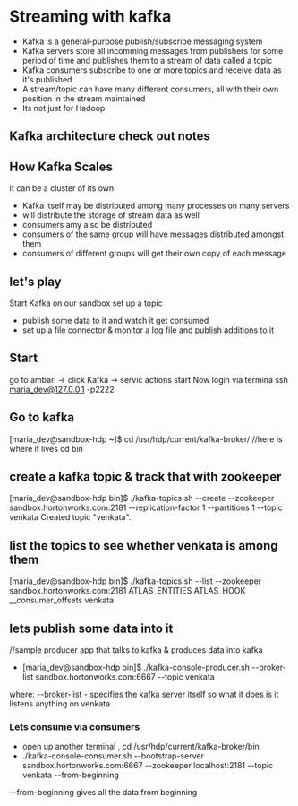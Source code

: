 # Streaming with kafka
- Kafka is a general-purpose publish/subscribe messaging system
- Kafka servers store all incomming messages from publishers for some period of time and publishes them to a stream of data called a topic
- Kafka consumers subscribe to one or more topics and receive data as it's published
- A stream/topic can have many different consumers, all with their own position in the stream maintained
- Its not just for Hadoop

## Kafka architecture check out notes
## How Kafka Scales
It can be a cluster of its own
- Kafka itself may be distributed among many processes on many servers
- will distribute the storage of stream data as well
- consumers amy also be distributed
- consumers of the same group will have messages distributed amongst them
- consumers of different groups will get their own copy of each message

## let's play
Start Kafka on our sandbox
set up a topic
- publish some data to it and watch it get consumed
- set up a file connector & monitor a log file and publish additions to it

## Start
go to ambari -> click Kafka -> servic actions start
Now login via termina
ssh maria_dev@127.0.0.1 -p2222
 
## Go to kafka
[maria_dev@sandbox-hdp ~]$ cd /usr/hdp/current/kafka-broker/
//here is where it lives
cd bin

## create a kafka topic & track that with zookeeper                                                    
[maria_dev@sandbox-hdp bin]$ ./kafka-topics.sh --create --zookeeper sandbox.hortonworks.com:2181 --replication-factor 1 --partitions 1 --topic venkata
Created topic "venkata".

## list the topics to see whether venkata is among them
[maria_dev@sandbox-hdp bin]$ ./kafka-topics.sh --list --zookeeper sandbox.hortonworks.com:2181
ATLAS_ENTITIES
ATLAS_HOOK
__consumer_offsets
venkata

## lets publish some data into it
//sample producer app that talks to kafka & produces data into kafka
- [maria_dev@sandbox-hdp bin]$ ./kafka-console-producer.sh --broker-list sandbox.hortonworks.com:6667 --topic venkata

where:
--broker-list - specifies the kafka server itself
so what it does is it listens anything on venkata

### Lets consume via consumers
- open up another terminal , cd /usr/hdp/current/kafka-broker/bin
- ./kafka-console-consumer.sh --bootstrap-server sandbox.hortonworks.com:6667 --zookeeper localhost:2181 --topic venkata --from-beginning

--from-beginning gives all the data from beginning





